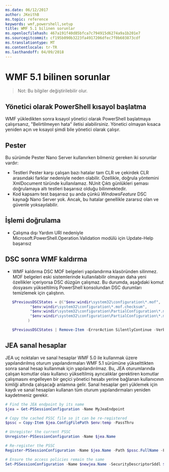 ```yaml
---
ms.date: 06/12/2017
author: JKeithB
ms.topic: reference
keywords: wmf,powershell,setup
title: WMF 5.1 bilinen sorunlar
ms.openlocfilehash: 467a191f40d85bfca7c794915d6274a9a1b201e7
ms.sourcegitcommit: cf195b090b3223fa4917206dfec7f0b603873cdf
ms.translationtype: MT
ms.contentlocale: tr-TR
ms.lasthandoff: 04/09/2018
---
```

# <a name="known-issues-in-wmf-51"></a>WMF 5.1 bilinen sorunlar #

> Not: Bu bilgiler değiştirilebilir olur.

## <a name="starting-powershell-shortcut-as-administrator"></a>Yönetici olarak PowerShell kısayol başlatma
WMF yükledikten sonra kısayol yönetici olarak PowerShell başlatmaya çalışırsanız, "Belirtilmeyen hata" iletisi alabilirsiniz.
Yönetici olmayan kısaca yeniden açın ve kısayol şimdi bile yönetici olarak çalışır.

## <a name="pester"></a>Pester
Bu sürümde Pester Nano Server kullanırken bilmeniz gereken iki sorunlar vardır:

* Testleri Pester karşı çalışan bazı hatalar tam CLR ve çekirdek CLR arasındaki farklar nedeniyle neden olabilir. Özellikle, doğrula yöntemini XmlDocument türünde kullanılamaz. NUnit Çıktı günlükleri şeması doğrulamaya altı testleri başarısız olduğu bilinmektedir.
* Kod kapsamı test başarısız şu anda çünkü *WindowsFeature* DSC kaynağı Nano Server yok. Ancak, bu hatalar genellikle zararsız olan ve güvenle yoksayılabilir.

## <a name="operation-validation"></a>İşlemi doğrulama

* Çalışma dışı Yardım URI nedeniyle Microsoft.PowerShell.Operation.Validation modülü için Update-Help başarısız

## <a name="dsc-after-uninstall-wmf"></a>DSC sonra WMF kaldırma
* WMF kaldırma DSC MOF belgeleri yapılandırma klasöründen silinmez. MOF belgeleri eski sistemlerinde kullanılabilir olmayan daha yeni özellikler içeriyorsa DSC düzgün çalışmaz. Bu durumda, aşağıdaki komut dosyasını yükseltilmiş PowerShell konsolundan DSC durumları temizlemek için çalıştırın.
 ```powershell
    $PreviousDSCStates = @("$env:windir\system32\configuration\*.mof",
            "$env:windir\system32\configuration\*.mof.checksum",
            "$env:windir\system32\configuration\PartialConfiguration\*.mof",
            "$env:windir\system32\configuration\PartialConfiguration\*.mof.checksum"
           )

    $PreviousDSCStates | Remove-Item -ErrorAction SilentlyContinue -Verbose
 ```

## <a name="jea-virtual-accounts"></a>JEA sanal hesaplar
JEA uç noktaları ve sanal hesaplar WMF 5.0 ile kullanmak üzere yapılandırılmış oturum yapılandırmaları WMF 5.1 sürümüne yükselttikten sonra sanal hesap kullanmak için yapılandırılmaz.
Bu, JEA oturumlarında çalışan komutlar olası kullanıcı yükseltilmiş ayrıcalıklar gerektiren komutlar çalışmasını engelleyen bir geçici yönetici hesabı yerine bağlanan kullanıcının kimliği altında çalışacağı anlamına gelir.
Sanal hesaplar geri yüklemek için kaydı ve sanal hesapları kullanan tüm oturum yapılandırmaları yeniden kaydetmeniz gerekir.

```powershell
# Find the JEA endpoint by its name
$jea = Get-PSSessionConfiguration -Name MyJeaEndpoint

# Copy the cached PSSC file so it can be re-registered
$pssc = Copy-Item $jea.ConfigFilePath $env:temp -PassThru

# Unregister the current PSSC
Unregister-PSSessionConfiguration -Name $jea.Name

# Re-register the PSSC
Register-PSSessionConfiguration -Name $jea.Name -Path $pssc.FullName -Force

# Ensure the access policies remain the same
Set-PSSessionConfiguration -Name $newjea.Name -SecurityDescriptorSddl $jea.SecurityDescriptorSddl
```